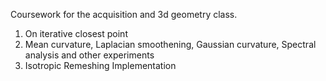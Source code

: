 Coursework for the acquisition and 3d geometry class.
1. On iterative closest point
2. Mean curvature, Laplacian smoothening, Gaussian curvature, Spectral analysis and other experiments
3. Isotropic Remeshing Implementation
